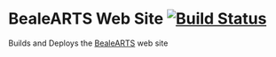 # BealeARTS Web Site [![Build Status](https://travis-ci.org/bealearts/bealearts.co.uk.png?branch=master)](https://travis-ci.org/bealearts/bealearts.co.uk)

Builds and Deploys the [BealeARTS](http://bealearts.co.uk) web site
